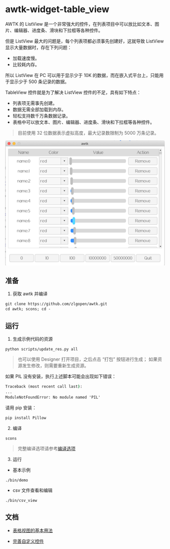 # awtk-widget-table_view

AWTK 的 ListView 是一个非常强大的控件，在列表项目中可以放比如文本、图片、编辑器、进度条、滑块和下拉框等各种控件。

但是 ListView 最大的问题是，每个列表项都必须事先创建好，这就导致 ListView 显示大量数据时，存在下列问题：

* 加载速度慢。
* 比较耗内存。

所以 ListView 在 PC 可以用于显示少于 10K 的数据，而在嵌入式平台上，只能用于显示少于 500 条记录的数据。

TableView 控件就是为了解决 ListView 控件的不足，具有如下特点：

* 列表项无需事先创建。
* 数据无需全部加载到内存。
* 轻松支持数千万条数据记录。
* 表格中可以放文本、图片、编辑器、进度条、滑块和下拉框等各种控件。

> 目前使用 32 位数据表示虚拟高度，最大记录数限制为 5000 万条记录。

![](docs/images/ui.png)

## 准备

1. 获取 awtk 并编译

```
git clone https://github.com/zlgopen/awtk.git
cd awtk; scons; cd -
```

## 运行

1. 生成示例代码的资源

```
python scripts/update_res.py all
```
> 也可以使用 Designer 打开项目，之后点击 “打包” 按钮进行生成；
> 如果资源发生修改，则需要重新生成资源。

如果 PIL 没有安装，执行上述脚本可能会出现如下错误：
```cmd
Traceback (most recent call last):
...
ModuleNotFoundError: No module named 'PIL'
```
请用 pip 安装：
```cmd
pip install Pillow
```

2. 编译

```
scons
```

> 完整编译选项请参考[编译选项](https://github.com/zlgopen/awtk-widget-generator/blob/master/docs/build_options.md)

3. 运行

* 基本示例

```
./bin/demo
```

* csv 文件查看和编辑

```
./bin/csv_view
```

## 文档

* [表格视图的基本用法](docs/usage.md)

* [完善自定义控件](https://github.com/zlgopen/awtk-widget-generator/blob/master/docs/improve_generated_widget.md)
